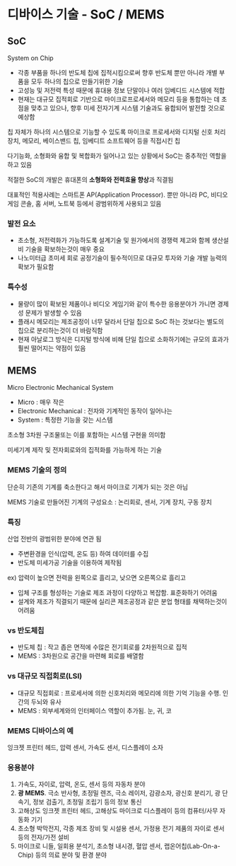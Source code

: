 # 디바이스 기술 - SoC / MEMS

## SoC

System on Chip

* 각종 부품을 하나의 반도체 칩에 집적시킴으로써 향후 반도체 뿐만 아니라 개별 부품을 모두 하나의 칩으로 만들기위한 기술
* 고성능 및 저전력 특성 때문에 휴대용 정보 단말이나 여러 임베디드 시스템에 적합
* 현재는 대규모 집적회로 기반으로 마이크로프로세서와 메모리 등을 통합하는 데 초점을 맞추고 있으나, 향후 미세 전자기계 시스템 기술과도 융합되어 발전할 것으로 예상함

칩 자체가 하나의 시스템으로 기능할 수 있도록 마이크로 프로세서와 디지털 신호 처리장치, 메모리, 베이스밴드 칩, 임베디트 소프트웨어 등을 직접시킨 칩

다기능화, 소형화와 융합 및 복합화가 일어나고 있는 상황에서 SoC는 중추적인 역할을 하고 있음

적절한 SoC의 개발은 휴대폰의 **소형화와 전력효율 향상**과 직결됨 

대표적인 적용사례는 스마트폰 AP(Application Processor). 뿐만 아니라 PC, 비디오 게임 콘솔, 홈 서버, 노트북 등에서 광범위하게 사용되고 있음

### 발전 요소

* 초소형, 저전력화가 가능하도록 설계기술 및 원가에서의 경쟁력 제고와 함께 생산설비 기술을 확보하는것이 매우 중요
* 나노미터급 초미세 회로 공정기술이 필수적이므로 대규모 투자와 기술 개발 능력의 확보가 필요함

### 특수성

* 물량이 많이 확보된 제품이나 비디오 게임기와 같이 특수한 응용분야가 가니면 경제성 문제가 발생할 수 있음
* 플래시 메모리는 제조공정이 너무 달라서 단일 칩으로 SoC 하는 것보다는 별도의 칩으로 분리하는것이 더 바람직함
* 현재 아날로그 방식은 디지털 방식에 비해 단일 칩으로 소화하기에는 규모의 효과가 훨씬 떨어지는 약점이 있음

## MEMS

Micro Electronic Mechanical System

* Micro : 매우 작은
* Electronic Mechanical : 전자와 기계적인 동작이 일어나는
* System : 특정한 기능을 갖는 시스템

초소형 3차원 구조물또는 이를 포함하는 시스템 구현을 의미함

미세기계 제작 및 전자회로와의 집적화를 가능하게 하는 기술

### MEMS 기술의 정의

단순히 기존의 기계를 축소한다고 해서 마이크로 기계가 되는 것은 아님

MEMS 기술로 만들어진 기계의 구성요소 : 논리회로, 센서, 기계 장치, 구동 장치

### 특징

산업 전반의 광범위한 분야에 연관 됨

* 주변환경을 인식(압력, 온도 등) 하여 데이터를 수집
* 반도체 미세가공 기술을 이용하여 제작됨

ex) 압력이 높으면 전력을 왼쪽으로 흘리고, 낮으면 오른쪽으로 흘리고

* 입체 구조를 형성하는 기술로 제조 과정이 다양하고 복잡함. 표준화하기 어려움
* 설계와 제조가 직결되기 때문에 실리콘 제조공정과 같은 분업 형태를 채택하는것이 어려움

### vs 반도체칩

* 반도체 칩 : 작고 좁은 면적에 수많은 전기회로를 2차원적으로 집적
* MEMS : 3차원으로 공간을 마련해 회로를 배열함

### vs 대규모 직접회로(LSI)

* 대규모 직접회로 : 프로세서에 의한 신호처리와 메모리에 의한 기억 기능을 수행. 인간의 두뇌와 유사
* MEMS : 외부세계와의 인터페이스 역할이 추가됨. 눈, 귀, 코

### MEMS 디바이스의 예

잉크젯 프린터 헤드, 압력 센서, 가속도 센서, 디스플레이 소자

### 응용분야

1. 가속도, 자이로, 압력, 온도, 센서 등의 자동차 분야
2. **광 MEMS**. 극소 반사형, 초정밀 렌즈, 극소 레이저, 감광소자, 광신호 분리기, 광 단속기, 정보 검출기, 초정밀 조립기 등의 정보 통신
3. 고해상도 잉크젯 프린터 헤드, 고해상도 마이크로 디스플레이 등의 컴퓨터/사무 자동화 기기
4. 초소형 박막전지, 각종 제조 장비 및 시설용 센서, 가정용 전기 제품의 자이로 센서 등의 전자/가전 설비
5. 마이크로 니들, 일회용 분석기, 초소형 내시경, 혈압 센서, 랩온어칩(Lab-On-a-Chip) 등의 의료 분야 및 환경 분야

